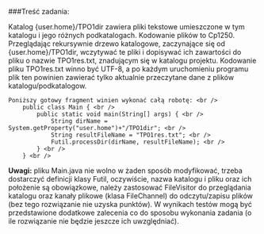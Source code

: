 ###Treść zadania:

Katalog {user.home}/TPO1dir  zawiera pliki tekstowe umieszczone w tym katalogu i jego różnych podkatalogach. Kodowanie plików to Cp1250.
Przeglądając rekursywnie drzewo katalogowe, zaczynające się od {user.home}/TPO1dir, wczytywać te pliki i dopisywać ich zawartości do pliku o nazwie TPO1res.txt, znadującym się w katalogu projektu. Kodowanie pliku TPO1res.txt winno być UTF-8, a po każdym uruchomieniu programu plik ten powinien zawierać tylko aktualnie przeczytane dane z  plików katalogu/podkatalogow.

```
Poniższy gotowy fragment winien wykonać całą robotę: <br />
    public class Main { <br />
		public static void main(String[] args) { <br />
			String dirName = System.getProperty("user.home")+"/TPO1dir"; <br />
			String resultFileName = "TPO1res.txt"; <br />
			Futil.processDir(dirName, resultFileName); <br />
		} <br />
	} <br />
```

**Uwagi:** pliku Main.java nie wolno w żaden sposób modyfikować, trzeba dostarczyć definicji klasy Futil, oczywiście, nazwa katalogu i pliku oraz ich położenie są obowiązkowe, należy zastosować FileVisitor do przeglądania katalogu oraz kanały plikowe (klasa FileChannel) do odczytu/zapisu plików (bez tego rozwiązanie nie uzyska punktów). W wynikach testów mogą być przedstawione dodatkowe zalecenia co do sposobu wykonania zadania (o ile rozwiązanie nie będzie jeszcze ich uwzględniać).